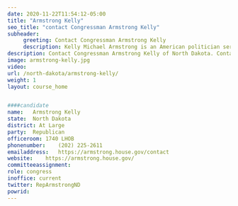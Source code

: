 ```yaml
---
date: 2020-11-22T11:54:12-05:00
title: "Armstrong Kelly"
seo_title: "contact Congressman Armstrong Kelly"
subheader:
     greeting: Contact Congressman Armstrong Kelly 
     description: Kelly Michael Armstrong is an American politician serving as the U.S. Representative for North Dakota's at-large congressional district since 2019.
description: Contact Congressman Armstrong Kelly of North Dakota. Contact information for Armstrong Kelly includes email address, phone number, and mailing address.
image: armstrong-kelly.jpg
video: 
url: /north-dakota/armstrong-kelly/
weight: 1
layout: course_home


####candidate
name:	Armstrong Kelly
state:	North Dakota
district: At Large
party:	Republican
officeroom:	1740 LHOB
phonenumber:	(202) 225-2611
emailaddress:	https://armstrong.house.gov/contact
website:	https://armstrong.house.gov/
committeeassignment: 
role: congress
inoffice: current
twitter: RepArmstrongND
powrid: 
---
```


